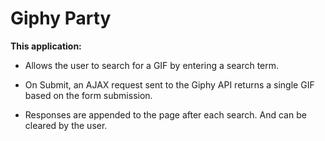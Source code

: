 # Giphy Party

__This application:__

* Allows the user to search for a GIF by entering a search term.

* On Submit, an AJAX request sent to the Giphy API returns a single GIF based on the form submission.

* Responses are appended to the page after each search.  And can be cleared by the user.

